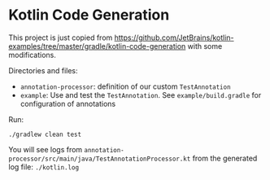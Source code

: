 Kotlin Code Generation
=====================

This project is just copied from <https://github.com/JetBrains/kotlin-examples/tree/master/gradle/kotlin-code-generation> with some modifications.

Directories and files:

- `annotation-processor`: definition of our custom `TestAnnotation`
- `example`: Use and test the `TestAnnotation`. See `example/build.gradle` for configuration of annotations

Run:

```
./gradlew clean test
```

You will see logs from `annotation-processor/src/main/java/TestAnnotationProcessor.kt` from the generated log file: `./kotlin.log`